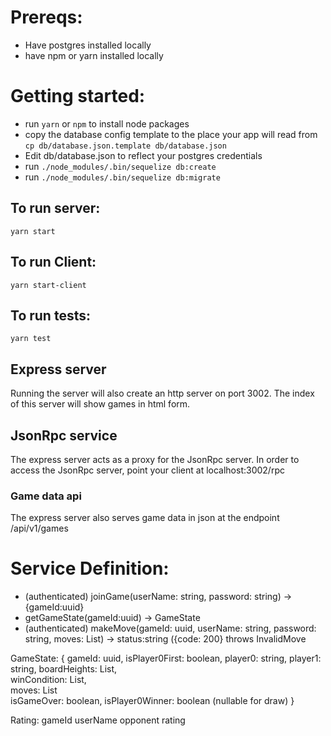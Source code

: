 # Prereqs:
- Have postgres installed locally
- have npm or yarn installed locally

# Getting started:
- run `yarn` or `npm` to install node packages
- copy the database config template to the place your app will read from `cp db/database.json.template db/database.json`
- Edit db/database.json to reflect your postgres credentials
- run `./node_modules/.bin/sequelize db:create`
- run `./node_modules/.bin/sequelize db:migrate`


## To run server:
`yarn start`

## To run Client:
`yarn start-client`

## To run tests:
`yarn test`

## Express server
Running the server will also create an http server on port 3002. The index of this server will show games in html form.

## JsonRpc service
The express server acts as a proxy for the JsonRpc server. In order to access the JsonRpc server, point your client at localhost:3002/rpc

### Game data api
The express server also serves game data in json at the endpoint /api/v1/games

# Service Definition:
- (authenticated) joinGame(userName: string, password: string) -> {gameId:uuid}
- getGameState(gameId:uuid) -> GameState
- (authenticated) makeMove(gameId: uuid, userName: string, password: string, moves: List<int>) -> status:string ({code: 200} throws InvalidMove

GameState: {
  gameId: uuid,
  isPlayer0First: boolean,
  player0: string,
  player1: string,
  boardHeights: List<int>,  
  winCondition: List<int>,  
  moves: List<int>  
  isGameOver: boolean,
  isPlayer0Winner: boolean (nullable for draw)
}


Rating:
gameId
userName
opponent
rating

